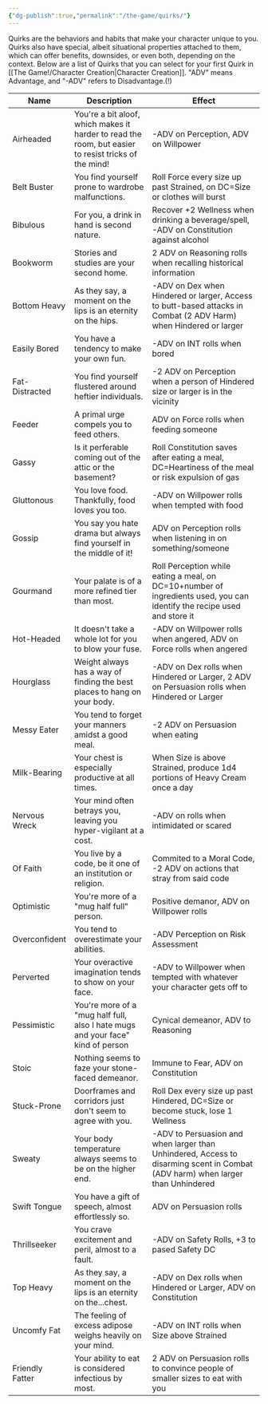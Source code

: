 ```yaml
---
{"dg-publish":true,"permalink":"/the-game/quirks/"}
---
```



Quirks are the behaviors and habits that make your character unique to you. Quirks also have special, albeit situational properties attached to them, which can offer benefits, downsides, or even both, depending on the context. Below are a list of Quirks that you can select for your first Quirk in [[The Game!/Character Creation\|Character Creation]]. "ADV" means Advantage, and "-ADV" refers to Disadvantage.(!)


| Name            | Description                                                                                          | Effect                                                                                                                         |
| --------------- | ---------------------------------------------------------------------------------------------------- | ------------------------------------------------------------------------------------------------------------------------------ |
| Airheaded       | You're a bit aloof, which makes it harder to read the room, but easier to resist tricks of the mind! | -ADV on Perception, ADV on Willpower                                                                                           |
| Belt Buster     | You find yourself prone to wardrobe malfunctions.                                                    | Roll Force every size up past Strained, on DC=Size or clothes will burst                                                       |
| Bibulous        | For you, a drink in hand is second nature.                                                           | Recover +2 Wellness when drinking a beverage/spell, -ADV on Constitution against alcohol                                       |
| Bookworm        | Stories and studies are your second home.                                                            | 2 ADV on Reasoning rolls when recalling historical information                                                                 |
| Bottom Heavy    | As they say, a moment on the lips is an eternity on the hips.                                        | -ADV on Dex when Hindered or larger, Access to butt-based attacks in Combat (2 ADV Harm) when Hindered or larger               |
| Easily Bored    | You have a tendency to make your own fun.                                                            | -ADV on INT rolls when bored                                                                                                   |
| Fat-Distracted  | You find yourself flustered around heftier individuals.                                              | -2 ADV on Perception when a person of Hindered size or larger is in the vicinity                                               |
| Feeder          | A primal urge compels you to feed others.                                                            | ADV on Force rolls when feeding someone                                                                                        |
| Gassy           | Is it perferable coming out of the attic or the basement?                                            | Roll Constitution saves after eating a meal, DC=Heartiness of the meal or risk expulsion of gas                                |
| Gluttonous      | You love food. Thankfully, food loves you too.                                                       | -ADV on Willpower rolls when tempted with food                                                                                 |
| Gossip          | You say you hate drama but always find yourself in the middle of it!                                 | ADV on Perception rolls when listening in on something/someone                                                                 |
| Gourmand        | Your palate is of a more refined tier than most.                                                     | Roll Perception while eating a meal, on DC=10+number of ingredients used, you can identify the recipe used and store it        |
| Hot-Headed      | It doesn't take a whole lot for you to blow your fuse.                                               | -ADV on Willpower rolls when angered, ADV on Force rolls when angered                                                          |
| Hourglass       | Weight always has a way of finding the best places to hang on your body.                             | -ADV on Dex rolls when Hindered or Larger, 2 ADV on Persuasion rolls when Hindered or Larger                                   |
| Messy Eater     | You tend to forget your manners amidst a good meal.                                                  | -2 ADV on Persuasion when eating                                                                                               |
| Milk-Bearing    | Your chest is especially productive at all times.                                                    | When Size is above Strained, produce 1d4 portions of Heavy Cream once a day                                                    |
| Nervous Wreck   | Your mind often betrays you, leaving you hyper-vigilant at a cost.                                   | -ADV on rolls when intimidated or scared                                                                                       |
| Of Faith        | You live by a code, be it one of an institution or religion.                                         | Commited to a Moral Code, -2 ADV on actions that stray from said code                                                          |
| Optimistic      | You're more of a "mug half full" person.                                                             | Positive demanor, ADV on Willpower rolls                                                                                       |
| Overconfident   | You tend to overestimate your abilities.                                                             | -ADV Perception on Risk Assessment                                                                                             |
| Perverted       | Your overactive imagination tends to show on your face.                                              | -ADV to Willpower when tempted with whatever your character gets off to                                                        |
| Pessimistic     | You're more of a "mug half full, also I hate mugs and your face" kind of person                      | Cynical demeanor, ADV to Reasoning                                                                                             |
| Stoic           | Nothing seems to faze your stone-faced demeanor.                                                     | Immune to Fear, ADV on Constitution                                                                                            |
| Stuck-Prone     | Doorframes and corridors just don't seem to agree with you.                                          | Roll Dex every size up past Hindered, DC=Size or become stuck, lose 1 Wellness                                                 |
| Sweaty          | Your body temperature always seems to be on the higher end.                                          | -ADV to Persuasion and when larger than Unhindered, Access to disarming scent in Combat (ADV harm) when larger than Unhindered |
| Swift Tongue    | You have a gift of speech, almost effortlessly so.                                                   | ADV on Persuasion rolls                                                                                                        |
| Thrillseeker    | You crave excitement and peril, almost to a fault.                                                   | -ADV on Safety Rolls, +3 to pased Safety DC                                                                                    |
| Top Heavy       | As they say, a moment on the lips is an eternity on the...chest.                                     | -ADV on Dex rolls when Hindered or Larger, ADV on Constitution                                                                 |
| Uncomfy Fat     | The feeling of excess adipose weighs heavily on your mind.                                           | -ADV on INT rolls when Size above Strained                                                                                     |
| Friendly Fatter | Your ability to eat is considered infectious by most.                                                | 2 ADV on Persuasion rolls to convince people of smaller sizes to eat with you                                                  |


